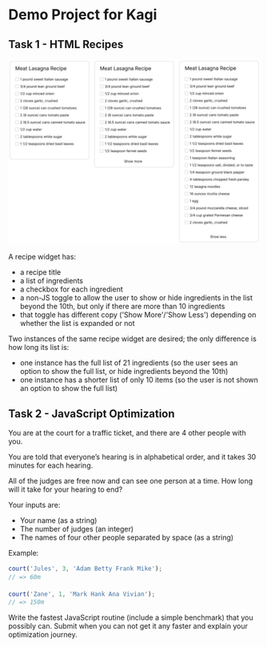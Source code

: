 # Demo Project for Kagi

## Task 1 - HTML Recipes

![Recipe Widget](img/html-recipes.jpg)

A recipe widget has:

- a recipe title
- a list of ingredients
- a checkbox for each ingredient
- a non-JS toggle to allow the user to show or hide ingredients in the list beyond the 10th, but only if there are more than 10 ingredients
- that toggle has different copy ('Show More'/'Show Less') depending on whether the list is expanded or not

Two instances of the same recipe widget are desired; the only difference is how long its list is:

- one instance has the full list of 21 ingredients (so the user sees an option to show the full list, or hide ingredients beyond the 10th)
- one instance has a shorter list of only 10 items (so the user is not shown an option to show the full list)

<!-- - Make a recipe widget as shown in the image.
- Clicking 'Show More' should expand the content of the widget. When expanded, the text should change to 'Show Less'.
- Clicking 'Show Less' should collapse the content.
- 'Show More' should only be visible if Ingredients exceed 10.
- There is no need to add, edit, or delete Ingredients for this widget, the idea is to make 'Show More/Show Less' functionality _without_ javascript.
- Make 2 examples: one with checkboxes (as shown in the image), and another with just text.
- For that second, text-only example, there should be 15 lines (or more) of text. 10 lines of text should be visible when collapsed, and when expanded another 5 should show up.
- No JavaScript at all for this one. -->

## Task 2 - JavaScript Optimization

You are at the court for a traffic ticket, and there are 4 other people with you.

You are told that everyone’s hearing is in alphabetical order, and it takes 30 minutes for each hearing.

All of the judges are free now and can see one person at a time. How long will it take for your hearing to end?

Your inputs are:

- Your name (as a string)
- The number of judges (an integer)
- The names of four other people separated by space (as a string)

Example:

```js
court('Jules', 3, 'Adam Betty Frank Mike');
// => 60m

court('Zane', 1, 'Mark Hank Ana Vivian');
// => 150m
```

Write the fastest JavaScript routine (include a simple benchmark) that you possibly can. Submit when you can not get it any faster and explain your optimization journey.
